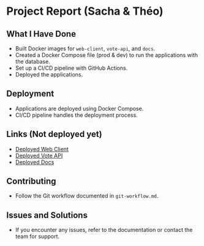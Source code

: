 # Project Report (Sacha & Théo)

## What I Have Done
- Built Docker images for `web-client`, `vote-api`, and `docs`.
- Created a Docker Compose file (prod & dev) to run the applications with the database.
- Set up a CI/CD pipeline with GitHub Actions.
- Deployed the applications.

## Deployment
- Applications are deployed using Docker Compose.
- CI/CD pipeline handles the deployment process.

## Links (Not deployed yet)
- [Deployed Web Client](#)
- [Deployed Vote API](#)
- [Deployed Docs](#)

## Contributing
- Follow the Git workflow documented in `git-workflow.md`.

## Issues and Solutions
- If you encounter any issues, refer to the documentation or contact the team for support.